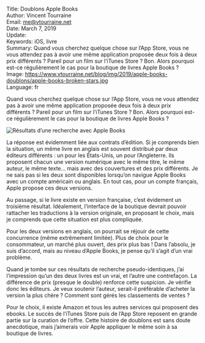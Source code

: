 Title:     Doublons Apple Books  
Author:    Vincent Tourraine  
Email:     me@vtourraine.net  
Date:      March 7, 2019  
Update:    
Keywords:  iOS, livre  
Summary:   Quand vous cherchez quelque chose sur l’App Store, vous ne vous attendez pas à avoir une même application proposée deux fois à deux prix différents ? Pareil pour un film sur l’iTunes Store ? Bon. Alors pourquoi est-ce régulièrement le cas pour la boutique de livres Apple Books ?  
Image:     https://www.vtourraine.net/blog/img/2019/apple-books-doublons/apple-books-broken-stars.jpg  
Language:  fr  


Quand vous cherchez quelque chose sur l’App Store, vous ne vous attendez pas à avoir une même application proposée deux fois à deux prix différents ? Pareil pour un film sur l’iTunes Store ? Bon. Alors pourquoi est-ce régulièrement le cas pour la boutique de livres Apple Books ?

![Résultats d’une recherche avec Apple Books](/blog/img/2019/apple-books-doublons/apple-books-broken-stars-device.png)

La réponse est évidemment liée aux contrats d’édition. Si je comprends bien la situation, un même livre en anglais est souvent distribué par deux éditeurs différents : un pour les États-Unis, un pour l’Angleterre. Ils proposent chacun une version numérique avec le même titre, le même auteur, le même texte... mais avec des couvertures et des prix différents. Je ne sais pas si les deux sont disponibles lorsqu’on navigue Apple Books avec un compte américain ou anglais. En tout cas, pour un compte français, Apple propose ces deux versions.

Au passage, si le livre existe en version française, c’est évidement un troisième résultat. Idéalement, l’interface de la boutique devrait pouvoir rattacher les traductions à la version originale, en proposant le choix, mais je comprends que cette situation est plus compliquée.

Pour les deux versions en anglais, on pourrait se réjouir de cette concurrence (même extrêmement limitée). Plus de choix pour le consommateur, un marché plus ouvert, des prix plus bas ! Dans l’absolu, je suis d’accord, mais au niveau d’Apple Books, je pense qu’il s’agit d’un vrai problème.

Quand je tombe sur ces résultats de recherche pseudo-identiques, j’ai l’impression qu’un des deux livres est un vrai, et l’autre une contrefaçon. La différence de prix (presque le double) renforce cette suspicion. Je vérifie donc les éditeurs. Je veux soutenir l’auteur, serait-il préférable d’acheter la version la plus chère ? Comment sont gérés les classements de ventes ?

Pour le choix, il existe Amazon et tous les autres services qui proposent des ebooks. Le succès de l’iTunes Store puis de l’App Store reposent en grande partie sur la curation de l’offre. Cette histoire de doublons est sans doute anecdotique, mais j’aimerais voir Apple appliquer le même soin à sa boutique de livres.
